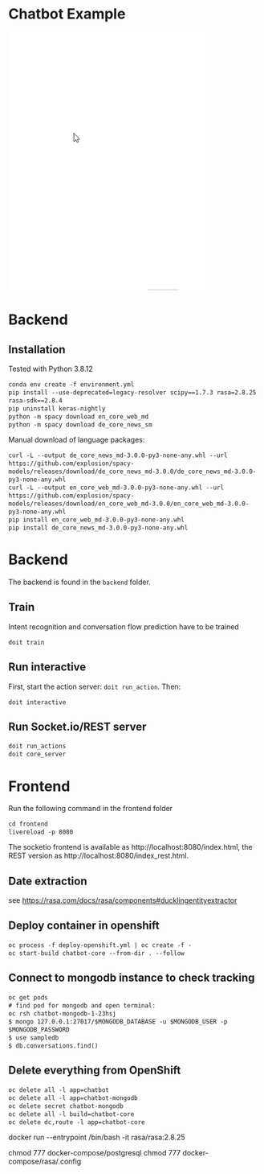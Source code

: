 # Chatbot Example

![demo](assets/demo.gif)
# Backend

## Installation

Tested with Python 3.8.12
```
conda env create -f environment.yml
pip install --use-deprecated=legacy-resolver scipy==1.7.3 rasa=2.8.25 rasa-sdk==2.8.4
pip uninstall keras-nightly
python -m spacy download en_core_web_md
python -m spacy download de_core_news_sm
```

Manual download of language packages:
```
curl -L --output de_core_news_md-3.0.0-py3-none-any.whl --url https://github.com/explosion/spacy-models/releases/download/de_core_news_md-3.0.0/de_core_news_md-3.0.0-py3-none-any.whl
curl -L --output en_core_web_md-3.0.0-py3-none-any.whl --url https://github.com/explosion/spacy-models/releases/download/en_core_web_md-3.0.0/en_core_web_md-3.0.0-py3-none-any.whl
pip install en_core_web_md-3.0.0-py3-none-any.whl
pip install de_core_news_md-3.0.0-py3-none-any.whl
```

# Backend

The backend is found in the `backend` folder.

## Train

Intent recognition and conversation flow prediction have to be trained
```
doit train
```

## Run interactive

First, start the action server: `doit run_action`. Then:
```
doit interactive
```

## Run Socket.io/REST server
```
doit run_actions
doit core_server
```

# Frontend

Run the following command in the frontend folder
```
cd frontend
livereload -p 8080
```

The socketio frontend is available as http://localhost:8080/index.html, the REST version as http://localhost:8080/index_rest.html.

## Date extraction

see https://rasa.com/docs/rasa/components#ducklingentityextractor

## Deploy container in openshift

```
oc process -f deploy-openshift.yml | oc create -f -
oc start-build chatbot-core --from-dir . --follow
```

## Connect to mongodb instance to check tracking
```
oc get pods
# find pod for mongodb and open terminal:
oc rsh chatbot-mongodb-1-23hsj
$ mongo 127.0.0.1:27017/$MONGODB_DATABASE -u $MONGODB_USER -p $MONGODB_PASSWORD
$ use sampledb
$ db.conversations.find()
```

## Delete everything from OpenShift
```
oc delete all -l app=chatbot
oc delete all -l app=chatbot-mongodb
oc delete secret chatbot-mongodb
oc delete all -l build=chatbot-core
oc delete dc,route -l app=chatbot-core
```
 
docker run --entrypoint /bin/bash -it rasa/rasa:2.8.25

chmod 777 docker-compose/postgresql
chmod 777 docker-compose/rasa/.config
